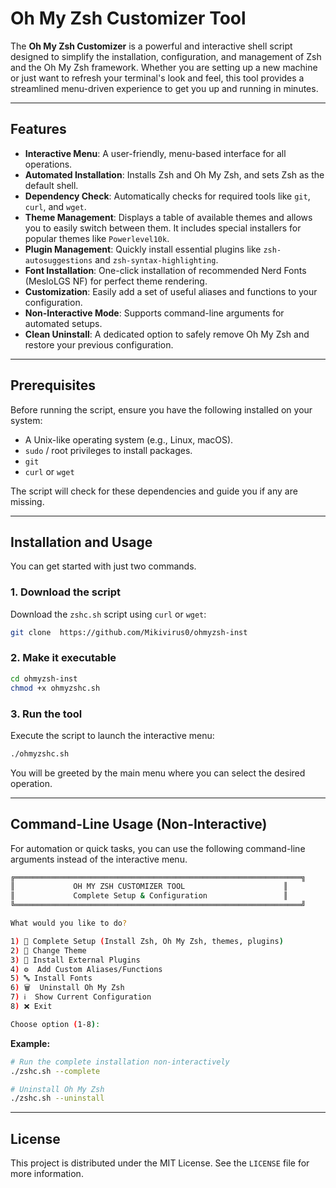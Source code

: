 # Oh My Zsh Customizer Tool

The **Oh My Zsh Customizer** is a powerful and interactive shell script designed to simplify the installation, configuration, and management of Zsh and the Oh My Zsh framework. Whether you are setting up a new machine or just want to refresh your terminal's look and feel, this tool provides a streamlined menu-driven experience to get you up and running in minutes.

-----

## Features

  - **Interactive Menu**: A user-friendly, menu-based interface for all operations.
  - **Automated Installation**: Installs Zsh and Oh My Zsh, and sets Zsh as the default shell.
  - **Dependency Check**: Automatically checks for required tools like `git`, `curl`, and `wget`.
  - **Theme Management**: Displays a table of available themes and allows you to easily switch between them. It includes special installers for popular themes like `Powerlevel10k`.
  - **Plugin Management**: Quickly install essential plugins like `zsh-autosuggestions` and `zsh-syntax-highlighting`.
  - **Font Installation**: One-click installation of recommended Nerd Fonts (MesloLGS NF) for perfect theme rendering.
  - **Customization**: Easily add a set of useful aliases and functions to your configuration.
  - **Non-Interactive Mode**: Supports command-line arguments for automated setups.
  - **Clean Uninstall**: A dedicated option to safely remove Oh My Zsh and restore your previous configuration.

-----

## Prerequisites

Before running the script, ensure you have the following installed on your system:

  * A Unix-like operating system (e.g., Linux, macOS).
  * `sudo` / root privileges to install packages.
  * `git`
  * `curl` or `wget`

The script will check for these dependencies and guide you if any are missing.

-----

## Installation and Usage

You can get started with just two commands.

### 1\. Download the script

Download the `zshc.sh` script using `curl` or `wget`:

```bash
git clone  https://github.com/Mikivirus0/ohmyzsh-inst
```

### 2\. Make it executable

```bash
cd ohmyzsh-inst
chmod +x ohmyzshc.sh
```

### 3\. Run the tool

Execute the script to launch the interactive menu:

```bash
./ohmyzshc.sh
```

You will be greeted by the main menu where you can select the desired operation.

-----

## Command-Line Usage (Non-Interactive)

For automation or quick tasks, you can use the following command-line arguments instead of the interactive menu.

```bash
╔════════════════════════════════════════════════════════════════╗
║             OH MY ZSH CUSTOMIZER TOOL                      ║
║             Complete Setup & Configuration                 ║
╚════════════════════════════════════════════════════════════════╝

What would you like to do?

1) 🚀 Complete Setup (Install Zsh, Oh My Zsh, themes, plugins)
2) 🎨 Change Theme
3) 🔌 Install External Plugins
4) ⚙️  Add Custom Aliases/Functions
5) 🔤 Install Fonts
6) 🗑️  Uninstall Oh My Zsh
7) ℹ️  Show Current Configuration
8) ❌ Exit

Choose option (1-8): 
```

**Example:**

```bash
# Run the complete installation non-interactively
./zshc.sh --complete
```

```bash
# Uninstall Oh My Zsh
./zshc.sh --uninstall
```

-----


## License

This project is distributed under the MIT License. See the `LICENSE` file for more information.